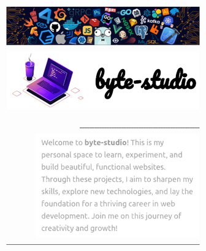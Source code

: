 <!-- top header -->
![header](other/assets/header.png)
<!-- Image and Title -->
<div align="center">

![title](other/assets/title.png)

</div>
<!-- Break -->
<div align="right">
  
$~~~~~~~~~~~~~~~~~~~~~~~~~~~~~~~~~~~~~~~~~~~~~~~~~~~~~~~~~~~~~~~~~~~~~~~~~~~~~~~~~~~~~~~~~~~~~~~~~~~~~~~~~~~~~~~~~~~$ _________________________________________________

</div>
<!-- Description -->
<div align="right">
  
![description](other/assets/description.png)

</div>

<!-- Break -->
____

